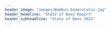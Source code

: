 ```yaml
---
header_image: "images/Bombus-bimaculatus.jpg"
header_headline: "State of Bees Report"
header_subheadline: "State of Bees 2022"
---
```

